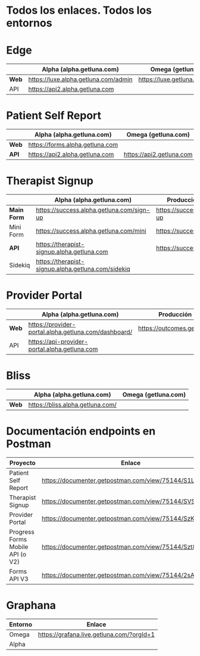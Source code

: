 # Todos los enlaces. Todos los entornos

# Edge

|         | **Alpha (alpha.getluna.com)**        | **Omega (getluna.com)** |
| ------- | ------------------------------------ | ----------------------- |
| **Web** | https://luxe.alpha.getluna.com/admin | https://luxe.getluna.com/admin |
| API     | https://api2.alpha.getluna.com       |                         |


# Patient Self Report

|         | **Alpha (alpha.getluna.com)**   | **Omega (getluna.com)**  |
| ------- | ------------------------------- | ------------------------ |
| **Web** | https://forms.alpha.getluna.com |                          |
| **API** | https://api2.alpha.getluna.com  | https://api2.getluna.com |


# Therapist Signup

|               | **Alpha (alpha.getluna.com)**              | **Producción (getluna.com)** |
| ------------- | ------------------------------------------ | -----------------------------|
| **Main Form** | https://success.alpha.getluna.com/sign-up  | https://success.getluna.com/sign-up |
| Mini Form     | https://success.alpha.getluna.com/mini     | https://success.getluna.com/mini    |
| **API**       | https://therapist-signup.alpha.getluna.com | https://success-api.getluna.com |
| Sidekiq       | https://therapist-signup.alpha.getluna.com/sidekiq | |


# Provider Portal

|         | **Alpha (alpha.getluna.com)**                        | **Producción (getluna.com)** |
| ------- | -----------------------------------------------------| -----------------------------|
| **Web** | https://provider-portal.alpha.getluna.com/dashboard/ | https://outcomes.getluna.com/dashboard |
| API     | https://api-provider-portal.alpha.getluna.com        | |


# Bliss

|         | **Alpha (alpha.getluna.com)**    | **Omega (getluna.com)** |
| ------- | -------------------------------- | ----------------------- |
| **Web** | https://bliss.alpha.getluna.com/ |                         |


# Documentación endpoints en Postman

| **Proyecto**                     | **Enlace**                                              |
| -------------------------------- | ------------------------------------------------------- |
| Patient Self Report              | https://documenter.getpostman.com/view/75144/S1Lzx6cB   |
| Therapist Signup                 | https://documenter.getpostman.com/view/75144/SVSKMp22   |
| Provider Portal                  | https://documenter.getpostman.com/view/75144/SzKTxzNx   |
| Progress Forms Mobile API (o V2) | https://documenter.getpostman.com/view/75144/Szt8dV7z   |
| Forms API V3                     | https://documenter.getpostman.com/view/75144/2sA2xfXD6p |



# Graphana
| **Entorno** | **Enlace**                                |
| ----------- | ----------------------------------------- |
| Omega       | https://grafana.live.getluna.com/?orgId=1 |
| Alpha       |                                           |


